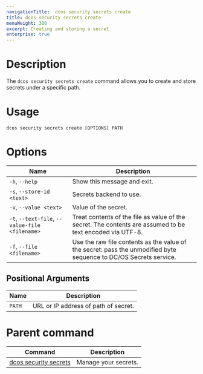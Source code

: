 ```yaml
---
navigationTitle:  dcos security secrets create
title: dcos security secrets create
menuWeight: 300
excerpt: Creating and storing a secret
enterprise: true
---
```


# Description

The `dcos security secrets create` command allows you to create and store secrets under a specific path.
# Usage

```
dcos security secrets create [OPTIONS] PATH
```

# Options

| Name |  Description |
|---------|-------------|
|  `-h`, `--help` |  Show this message and exit.|
| `-s`, `--store-id <text> `  |          Secrets backend to use.|
|  `-v`, `--value <text> `     |          Value of the secret.|
|  `-t`, `--text-file`, `--value-file <filename>` |  Treat contents of the file as value of the secret. The contents are assumed to be text encoded via UTF-8.|
|  `-f`, `--file <filename>`   |     Use the raw file contents as the value of the secret: pass the unmodified byte sequence to DC/OS Secrets service.|

## Positional Arguments

| Name |  Description |
|---------|-------------|
| `PATH` | URL or IP address of path of secret. |

# Parent command

| Command | Description |
|---------|-------------|
| [dcos security secrets](/mesosphere/dcos/2.2/cli/command-reference/dcos-security/dcos-security-secrets/) |  Manage your secrets. |
